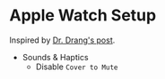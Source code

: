 # Apple Watch Setup

Inspired by [Dr. Drang's post][dr-drang].

- Sounds & Haptics
  - Disable `Cover to Mute`

[dr-drang]: https://leancrew.com/all-this/2020/08/apple-watch-settings/
